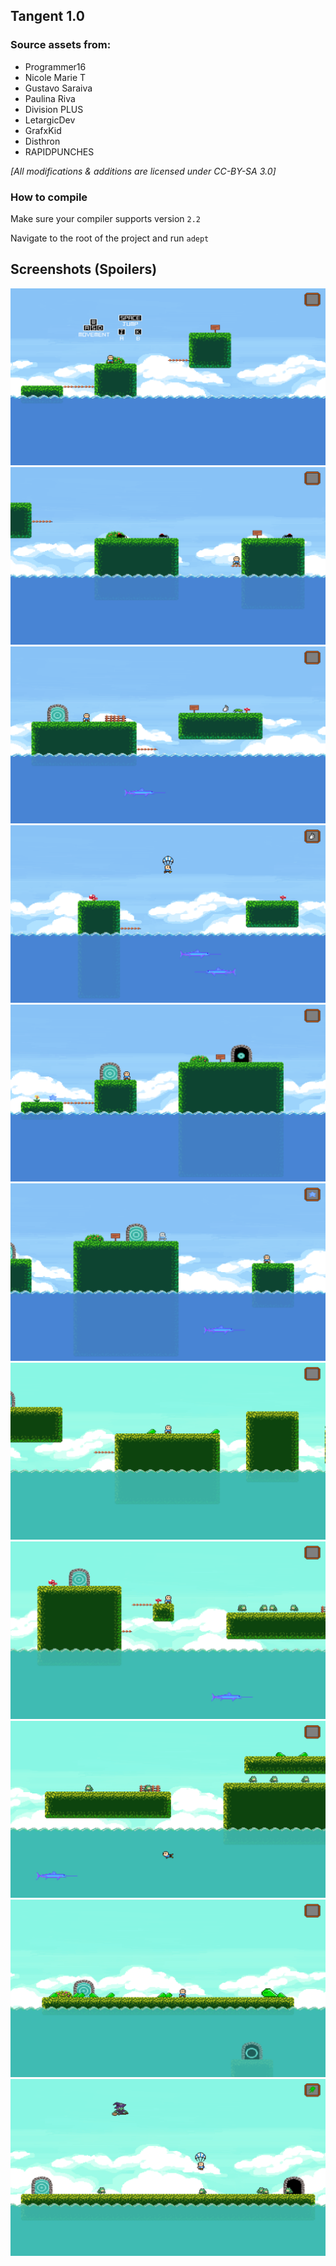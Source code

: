 ## Tangent 1.0

### Source assets from:
- Programmer16
- Nicole Marie T
- Gustavo Saraiva
- Paulina Riva
- Division PLUS
- LetargicDev
- GrafxKid
- Disthron
- RAPIDPUNCHES

*[All modifications & additions are licensed under CC-BY-SA 3.0]*

### How to compile
Make sure your compiler supports version `2.2`

Navigate to the root of the project and run `adept`

## Screenshots (Spoilers)
![](https://raw.githubusercontent.com/IsaacShelton/Tangent/master/.github/ss1.png)
![](https://raw.githubusercontent.com/IsaacShelton/Tangent/master/.github/ss2.png)
![](https://raw.githubusercontent.com/IsaacShelton/Tangent/master/.github/ss3.png)
![](https://raw.githubusercontent.com/IsaacShelton/Tangent/master/.github/ss4.png)
![](https://raw.githubusercontent.com/IsaacShelton/Tangent/master/.github/ss5.png)
![](https://raw.githubusercontent.com/IsaacShelton/Tangent/master/.github/ss6.png)
![](https://raw.githubusercontent.com/IsaacShelton/Tangent/master/.github/ss7.png)
![](https://raw.githubusercontent.com/IsaacShelton/Tangent/master/.github/ss8.png)
![](https://raw.githubusercontent.com/IsaacShelton/Tangent/master/.github/ss9.png)
![](https://raw.githubusercontent.com/IsaacShelton/Tangent/master/.github/ss10.png)
![](https://raw.githubusercontent.com/IsaacShelton/Tangent/master/.github/ss11.png)
